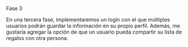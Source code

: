 Fase 3

En una tercera fase, implementaremos un login con el que múltiples usuarios podrán guardar la información en su propio perfil. 
Además, me gustaría agregar la opción de que un usuario pueda compartir su lista de regalos con otra persona.

